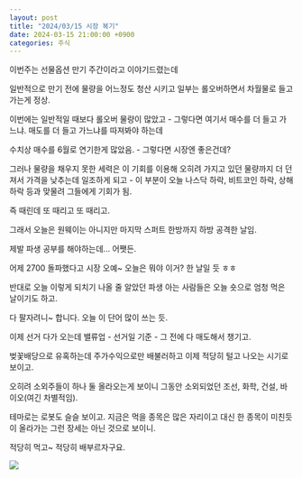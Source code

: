 ```yaml
---
layout: post
title: "2024/03/15 시장 복기"
date: 2024-03-15 21:00:00 +0900
categories: 주식
---
```


이번주는 선물옵션 만기 주간이라고 이야기드렸는데

일반적으로 만기 전에 물량을 어느정도 청산 시키고 일부는 롤오버하면서 차월물로 들고가는게 정상.

이번에는 일반적일 때보다 롤오버 물량이 많았고 - 그렇다면 여기서 매수를 더 들고 가느냐. 매도를 더 들고 가느냐를 따져봐야 하는데

수치상 매수를 6월로 연기한게 많았음. - 그렇다면 시장엔 좋은건데?

그러나 물량을 채우지 못한 세력은 이 기회를 이용해 오히려 가지고 있던 물량까지 더 던져서 가격을 낮추는데 일조하게 되고 - 이 부분이 오늘 나스닥 하락, 비트코인 하락, 상해 하락 등과 맞물려 그들에게 기회가 됨.

즉 때린데 또 때리고 또 때리고.

그래서 오늘은 원웨이는 아니지만 마지막 스퍼트 한방까지 하방 공격한 날임.

제발 파생 공부를 해야하는데... 어쨋든.


어제 2700 돌파했다고 시장 오예~ 오늘은 뭐야 이거? 한 날일 듯 ㅎㅎ

반대로 오늘 이렇게 되치기 나올 줄 알았던 파생 아는 사람들은 오늘 숏으로 엄청 먹은 날이기도 하고.

다 팔자려니~ 합니다. 오늘 이 단어 많이 쓰는 듯.


이제 선거 다가 오는데 밸류업 - 선거일 기준 - 그 전에 다 매도해서 챙기고.

벚꽃배당으로 유혹하는데 주가수익으로만 배불러하고 이제 적당히 털고 나오는 시기로 보이고.

오히려 소외주들이 하나 둘 올라오는게 보이니 그동안 소외되었던 조선, 화학, 건설, 바이오(여긴 차별적임).


테마로는 로봇도 슬슬 보이고. 지금은 먹을 종목은 많은 자리이고 대신 한 종목이 미친듯이 올라가는 그런 장세는 아닌 것으로 보이니.

적당히 먹고~ 적당히 배부르자구요.

<img src="https://cafeptthumb-phinf.pstatic.net/MjAyNDAzMTVfMTAz/MDAxNzEwNTAxMTM1MjM0.LNiW0vZHTdIjOiQ4MmO0KTDPsMuemujUL2RGVFiPYOIg.CZyRVFI0brKCSsRlEawFTi5gV675jpDvB-6hgyhnWPEg.PNG/%EC%8A%A4%ED%81%AC%EB%A6%B0%EC%83%B7_2024-03-15_%EC%98%A4%ED%9B%84_8.03.55.png?type=w1600" />
